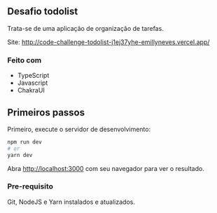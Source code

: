 ## Desafio todolist

Trata-se de uma aplicação de organização de tarefas.

Site: http://code-challenge-todolist-j1ej37yhe-emillyneves.vercel.app/

### Feito com

* TypeScript
* Javascript
* ChakraUI

## Primeiros passos

Primeiro, execute o servidor de desenvolvimento:

```bash
npm run dev
# or
yarn dev
```

Abra [http://localhost:3000](http://localhost:3000) com seu navegador para ver o resultado.

### Pre-requisito

Git, NodeJS e Yarn instalados e atualizados.
